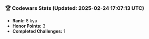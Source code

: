 ### 🏆 Codewars Stats (Updated: 2025-02-24 17:07:13 UTC)

- **Rank:** 8 kyu
- **Honor Points:** 3
- **Completed Challenges:** 1

